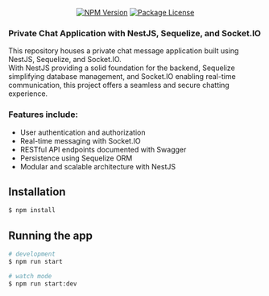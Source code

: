  <p align="center">
<a href="https://www.npmjs.com/~nestjscore" target="_blank"><img src="https://img.shields.io/npm/v/@nestjs/core.svg" alt="NPM Version" /></a>
<a href="https://www.npmjs.com/~nestjscore" target="_blank"><img src="https://img.shields.io/npm/l/@nestjs/core.svg" alt="Package License" /></a>

</p>

### Private Chat Application with NestJS, Sequelize, and Socket.IO

This repository houses a private chat message application built using NestJS, Sequelize, and Socket.IO. <br> 
With NestJS providing a solid foundation for the backend, Sequelize simplifying database management, and Socket.IO enabling real-time communication, this project offers a seamless and secure chatting experience.

### Features include:

* User authentication and authorization 
* Real-time messaging with Socket.IO
* RESTful API endpoints documented with Swagger
* Persistence using Sequelize ORM
* Modular and scalable architecture with NestJS

## Installation

```bash
$ npm install
```

## Running the app

```bash
# development
$ npm run start

# watch mode
$ npm run start:dev

```
